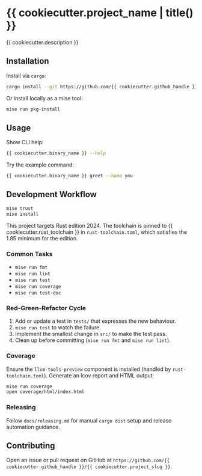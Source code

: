 # {{ cookiecutter.project_name | title() }}

{{ cookiecutter.description }}

## Installation

Install via `cargo`:

```bash
cargo install --git https://github.com/{{ cookiecutter.github_handle }}/{{ cookiecutter.project_slug }} {{ cookiecutter.binary_name }}
```

Or install locally as a mise tool:

```bash
mise run pkg-install
```

## Usage

Show CLI help:

```bash
{{ cookiecutter.binary_name }} --help
```

Try the example command:

```bash
{{ cookiecutter.binary_name }} greet --name you
```

## Development Workflow

```bash
mise trust
mise install
```

This project targets Rust edition 2024. The toolchain is pinned to {{ cookiecutter.rust_toolchain }} in `rust-toolchain.toml`, which satisfies the 1.85 minimum for the edition.

### Common Tasks

- `mise run fmt`
- `mise run lint`
- `mise run test`
- `mise run coverage`
- `mise run test-doc`

### Red-Green-Refactor Cycle

1. Add or update a test in `tests/` that expresses the new behaviour.
2. `mise run test` to watch the failure.
3. Implement the smallest change in `src/` to make the test pass.
4. Clean up before committing (`mise run fmt` and `mise run lint`).

### Coverage

Ensure the `llvm-tools-preview` component is installed (handled by `rust-toolchain.toml`).
Generate an lcov report and HTML output:

```bash
mise run coverage
open coverage/html/index.html
```

### Releasing

Follow `docs/releasing.md` for manual `cargo dist` setup and release automation guidance.

## Contributing

Open an issue or pull request on GitHub at `https://github.com/{{ cookiecutter.github_handle }}/{{ cookiecutter.project_slug }}`.
